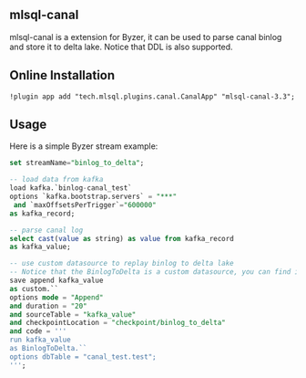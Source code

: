 ## mlsql-canal

mlsql-canal is a extension for Byzer, it can be used to parse canal binlog and store it to delta lake.
Notice that DDL is also supported.


## Online Installation

```
!plugin app add "tech.mlsql.plugins.canal.CanalApp" "mlsql-canal-3.3";
```


## Usage

Here is a simple Byzer stream example:

```sql
set streamName="binlog_to_delta";

-- load data from kafka
load kafka.`binlog-canal_test`
options `kafka.bootstrap.servers` = "***"
 and `maxOffsetsPerTrigger`="600000"
as kafka_record;

-- parse canal log
select cast(value as string) as value from kafka_record
as kafka_value;

-- use custom datasource to replay binlog to delta lake
-- Notice that the BinlogToDelta is a custom datasource, you can find it in mlsql-canal-3.3.jar(this extension)
save append kafka_value
as custom.``
options mode = "Append"
and duration = "20"
and sourceTable = "kafka_value"
and checkpointLocation = "checkpoint/binlog_to_delta"
and code = '''
run kafka_value
as BinlogToDelta.``
options dbTable = "canal_test.test";
''';
```